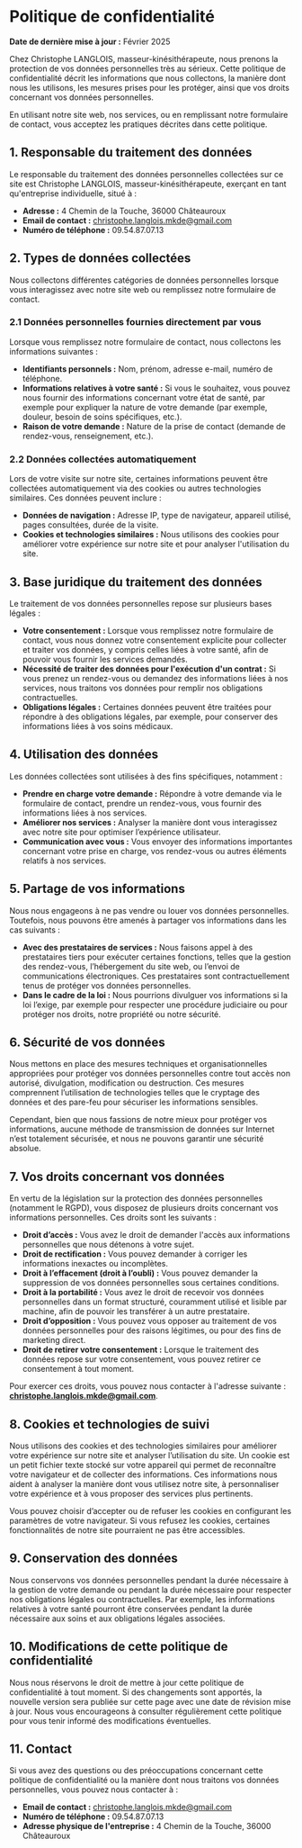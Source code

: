 # Politique de confidentialité

**Date de dernière mise à jour :** Février 2025

Chez Christophe LANGLOIS, masseur-kinésithérapeute, nous prenons la protection de vos données personnelles très au sérieux. Cette politique de confidentialité décrit les informations que nous collectons, la manière dont nous les utilisons, les mesures prises pour les protéger, ainsi que vos droits concernant vos données personnelles.

En utilisant notre site web, nos services, ou en remplissant notre formulaire de contact, vous acceptez les pratiques décrites dans cette politique.

## 1. Responsable du traitement des données

Le responsable du traitement des données personnelles collectées sur ce site est Christophe LANGLOIS, masseur-kinésithérapeute, exerçant en tant qu'entreprise individuelle, situé à :

- **Adresse :** 4 Chemin de la Touche, 36000 Châteauroux
- **Email de contact :** christophe.langlois.mkde@gmail.com
- **Numéro de téléphone :** 09.54.87.07.13

## 2. Types de données collectées

Nous collectons différentes catégories de données personnelles lorsque vous interagissez avec notre site web ou remplissez notre formulaire de contact.

### 2.1 Données personnelles fournies directement par vous

Lorsque vous remplissez notre formulaire de contact, nous collectons les informations suivantes :

- **Identifiants personnels :** Nom, prénom, adresse e-mail, numéro de téléphone.
- **Informations relatives à votre santé :** Si vous le souhaitez, vous pouvez nous fournir des informations concernant votre état de santé, par exemple pour expliquer la nature de votre demande (par exemple, douleur, besoin de soins spécifiques, etc.).
- **Raison de votre demande :** Nature de la prise de contact (demande de rendez-vous, renseignement, etc.).

### 2.2 Données collectées automatiquement

Lors de votre visite sur notre site, certaines informations peuvent être collectées automatiquement via des cookies ou autres technologies similaires. Ces données peuvent inclure :

- **Données de navigation :** Adresse IP, type de navigateur, appareil utilisé, pages consultées, durée de la visite.
- **Cookies et technologies similaires :** Nous utilisons des cookies pour améliorer votre expérience sur notre site et pour analyser l'utilisation du site.

## 3. Base juridique du traitement des données

Le traitement de vos données personnelles repose sur plusieurs bases légales :

- **Votre consentement :** Lorsque vous remplissez notre formulaire de contact, vous nous donnez votre consentement explicite pour collecter et traiter vos données, y compris celles liées à votre santé, afin de pouvoir vous fournir les services demandés.
- **Nécessité de traiter des données pour l'exécution d'un contrat :** Si vous prenez un rendez-vous ou demandez des informations liées à nos services, nous traitons vos données pour remplir nos obligations contractuelles.
- **Obligations légales :** Certaines données peuvent être traitées pour répondre à des obligations légales, par exemple, pour conserver des informations liées à vos soins médicaux.

## 4. Utilisation des données

Les données collectées sont utilisées à des fins spécifiques, notamment :

- **Prendre en charge votre demande :** Répondre à votre demande via le formulaire de contact, prendre un rendez-vous, vous fournir des informations liées à nos services.
- **Améliorer nos services :** Analyser la manière dont vous interagissez avec notre site pour optimiser l’expérience utilisateur.
- **Communication avec vous :** Vous envoyer des informations importantes concernant votre prise en charge, vos rendez-vous ou autres éléments relatifs à nos services.

## 5. Partage de vos informations

Nous nous engageons à ne pas vendre ou louer vos données personnelles. Toutefois, nous pouvons être amenés à partager vos informations dans les cas suivants :

- **Avec des prestataires de services :** Nous faisons appel à des prestataires tiers pour exécuter certaines fonctions, telles que la gestion des rendez-vous, l’hébergement du site web, ou l’envoi de communications électroniques. Ces prestataires sont contractuellement tenus de protéger vos données personnelles.
- **Dans le cadre de la loi :** Nous pourrions divulguer vos informations si la loi l’exige, par exemple pour respecter une procédure judiciaire ou pour protéger nos droits, notre propriété ou notre sécurité.

## 6. Sécurité de vos données

Nous mettons en place des mesures techniques et organisationnelles appropriées pour protéger vos données personnelles contre tout accès non autorisé, divulgation, modification ou destruction. Ces mesures comprennent l’utilisation de technologies telles que le cryptage des données et des pare-feu pour sécuriser les informations sensibles.

Cependant, bien que nous fassions de notre mieux pour protéger vos informations, aucune méthode de transmission de données sur Internet n’est totalement sécurisée, et nous ne pouvons garantir une sécurité absolue.

## 7. Vos droits concernant vos données

En vertu de la législation sur la protection des données personnelles (notamment le RGPD), vous disposez de plusieurs droits concernant vos informations personnelles. Ces droits sont les suivants :

- **Droit d’accès :** Vous avez le droit de demander l'accès aux informations personnelles que nous détenons à votre sujet.
- **Droit de rectification :** Vous pouvez demander à corriger les informations inexactes ou incomplètes.
- **Droit à l’effacement (droit à l’oubli) :** Vous pouvez demander la suppression de vos données personnelles sous certaines conditions.
- **Droit à la portabilité :** Vous avez le droit de recevoir vos données personnelles dans un format structuré, couramment utilisé et lisible par machine, afin de pouvoir les transférer à un autre prestataire.
- **Droit d’opposition :** Vous pouvez vous opposer au traitement de vos données personnelles pour des raisons légitimes, ou pour des fins de marketing direct.
- **Droit de retirer votre consentement :** Lorsque le traitement des données repose sur votre consentement, vous pouvez retirer ce consentement à tout moment.

Pour exercer ces droits, vous pouvez nous contacter à l'adresse suivante : **christophe.langlois.mkde@gmail.com**.

## 8. Cookies et technologies de suivi

Nous utilisons des cookies et des technologies similaires pour améliorer votre expérience sur notre site et analyser l’utilisation du site. Un cookie est un petit fichier texte stocké sur votre appareil qui permet de reconnaître votre navigateur et de collecter des informations. Ces informations nous aident à analyser la manière dont vous utilisez notre site, à personnaliser votre expérience et à vous proposer des services plus pertinents.

Vous pouvez choisir d’accepter ou de refuser les cookies en configurant les paramètres de votre navigateur. Si vous refusez les cookies, certaines fonctionnalités de notre site pourraient ne pas être accessibles.

## 9. Conservation des données

Nous conservons vos données personnelles pendant la durée nécessaire à la gestion de votre demande ou pendant la durée nécessaire pour respecter nos obligations légales ou contractuelles. Par exemple, les informations relatives à votre santé pourront être conservées pendant la durée nécessaire aux soins et aux obligations légales associées.

## 10. Modifications de cette politique de confidentialité

Nous nous réservons le droit de mettre à jour cette politique de confidentialité à tout moment. Si des changements sont apportés, la nouvelle version sera publiée sur cette page avec une date de révision mise à jour. Nous vous encourageons à consulter régulièrement cette politique pour vous tenir informé des modifications éventuelles.

## 11. Contact

Si vous avez des questions ou des préoccupations concernant cette politique de confidentialité ou la manière dont nous traitons vos données personnelles, vous pouvez nous contacter à :

- **Email de contact :** christophe.langlois.mkde@gmail.com
- **Numéro de téléphone :** 09.54.87.07.13
- **Adresse physique de l'entreprise :** 4 Chemin de la Touche, 36000 Châteauroux

